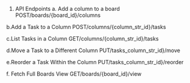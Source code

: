 1. API Endpoints
a. Add a column to a board
POST/boards/{board_id}/columns

b.Add a Task to a Column
POST/columns/{column_str_id}/tasks

c.List Tasks in a Column
GET/columns/{column_str_id}/tasks

d.Move a Task to a Different Column
PUT/tasks_column_str_id}/move

e.Reorder a Task Within the Column
PUT/tasks_column_str_id}/reorder

f. Fetch Full Boards View
GET/boards/{board_id}/view

